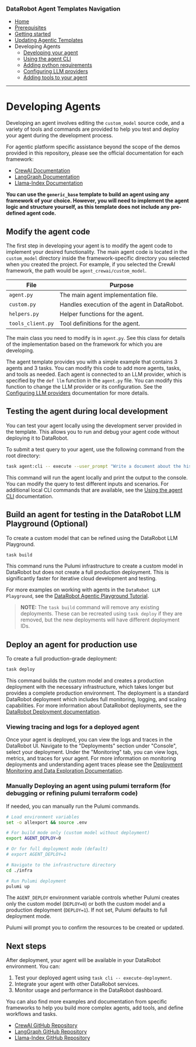 ### DataRobot Agent Templates Navigation
- [Home](/README.md)
- [Prerequisites](/docs/getting-started-prerequisites.md)
- [Getting started](/docs/getting-started.md)
- [Updating Agentic Templates](/docs/getting-started-updating.md)
- Developing Agents
  - [Developing your agent](/docs/developing-agents.md)
  - [Using the agent CLI](/docs/developing-agents-cli.md)
  - [Adding python requirements](/docs/developing-agents-python-requirements.md)
  - [Configuring LLM providers](/docs/developing-agents-llm-providers.md)
  - [Adding tools to your agent](/docs/developing-agents-tools.md)
---

# Developing Agents

Developing an agent involves editing the `custom_model` source code, and a variety of tools and commands are provided 
to help you test and deploy your agent during the development process.

For agentic platform specific assistance beyond the scope of the demos provided in this repository,
please see the official documentation for each framework:
- [CrewAI Documentation](https://docs.crewai.com/)
- [LangGraph Documentation](https://langchain-ai.github.io/langgraph/concepts/why-langgraph/)
- [Llama-Index Documentation](https://gpt-index.readthedocs.io/en/latest/)

**You can use the `generic_base` template to build an agent using any framework of your choice. However, you will need 
to implement the agent logic and structure yourself, as this template does not include any pre-defined agent code.**

## Modify the agent code

The first step in developing your agent is to modify the agent code to implement your desired functionality.
The main agent code is located in the `custom_model` directory inside the framework-specific directory you selected when
you created the project. For example, if you selected the CrewAI framework, the path would be `agent_crewai/custom_model`.

| File | Purpose |
|------|---------|
| `agent.py` | The main agent implementation file. |
| `custom.py` | Handles execution of the agent in DataRobot. |
| `helpers.py` | Helper functions for the agent. |
| `tools_client.py` | Tool definitions for the agent. |

The main class you need to modify is in `agent.py`. See this class for details of the implementation
based on the framework for which you are developing.

The agent template provides you with a simple example that contains 3 agents and 3 tasks. You can modify this code
to add more agents, tasks, and tools as needed.  Each agent is connected to an LLM provider, which is specified by 
the `def llm` function in the `agent.py` file. You can modify this function to change the LLM provider or its 
configuration. See the [Configuring LLM providers](/docs/developing-agents-llm-providers.md) documentation for more 
details.

## Testing the agent during local development

You can test your agent locally using the development server provided in the template. This allows you to run and debug
your agent code without deploying it to DataRobot.

To submit a test query to your agent, use the following command from the root directory:

```bash
task agent:cli -- execute --user_prompt "Write a document about the history of AI."
```

This command will run the agent locally and print the output to the console. You can modify the query to test different
inputs and scenarios. For additional local CLI commands that are available, see the 
[Using the agent CLI](/docs/developing-agents-cli.md) documentation.

## Build an agent for testing in the DataRobot LLM Playground (Optional)

To create a custom model that can be refined using the DataRobot LLM Playground.

```bash
task build
```

This command runs the Pulumi infrastructure to create a custom model in DataRobot but does not create a full 
production deployment. This is significantly faster for iterative cloud development and testing.

For more examples on working with agents in the `DataRobot LLM Playground`, see the 
[DataRobot Agentic Playground Tutorial](https://docs.datarobot.com/en/docs/gen-ai/genai-agents/agentic-playground.html).

> **NOTE:** The `task build` command will remove any existing deployments. These can be recreated using `task deploy`
> if they are removed, but the new deployments will have different deployment IDs.

## Deploy an agent for production use

To create a full production-grade deployment:

```bash
task deploy
```

This command builds the custom model and creates a production deployment with the necessary infrastructure, 
which takes longer but provides a complete production environment. The deployment is a standard DataRobot deployment
which includes full monitoring, logging, and scaling capabilities. For more information about DataRobot deployments,
see the [DataRobot Deployment documentation](https://docs.datarobot.com/en/docs/mlops/deployment/index.html#deployment).

### Viewing tracing and logs for a deployed agent

Once your agent is deployed, you can view the logs and traces in the DataRobot UI. Navigate to the "Deployments" section
under "Console", select your deployment. Under the "Monitoring" tab, you can view logs, metrics, and traces for your 
agent. For more information on monitoring deployments and understanding agent traces please see the
[Deployment Monitoring and Data Exploration Documentation](
https://docs.datarobot.com/en/docs/workbench/nxt-console/nxt-monitoring/nxt-data-exploration.html).

### Manually Deploying an agent using pulumi terraform (for debugging or refining pulumi terraform code)

If needed, you can manually run the Pulumi commands.

```bash
# Load environment variables
set -o allexport && source .env

# For build mode only (custom model without deployment)
export AGENT_DEPLOY=0

# Or for full deployment mode (default)
# export AGENT_DEPLOY=1

# Navigate to the infrastructure directory
cd ./infra

# Run Pulumi deployment
pulumi up
```

The `AGENT_DEPLOY` environment variable controls whether Pulumi creates only the custom model (`DEPLOY=0`) or both 
the custom model and a production deployment (`DEPLOY=1`). If not set, Pulumi defaults to full deployment mode.

Pulumi will prompt you to confirm the resources to be created or updated.

## Next steps

After deployment, your agent will be available in your DataRobot environment. You can:

1. Test your deployed agent using `task cli -- execute-deployment`.
2. Integrate your agent with other DataRobot services.
3. Monitor usage and performance in the DataRobot dashboard.

You can also find more examples and documentation from specific frameworks to help you build more complex agents,
add tools, and define workflows and tasks.
- [CrewAI GitHub Repository](https://github.com/crewAIInc/crewAI)
- [LangGraph GitHub Repository](https://github.com/langchain-ai/langgraph)
- [Llama-Index GitHub Repository](https://github.com/run-llama/llama_index)